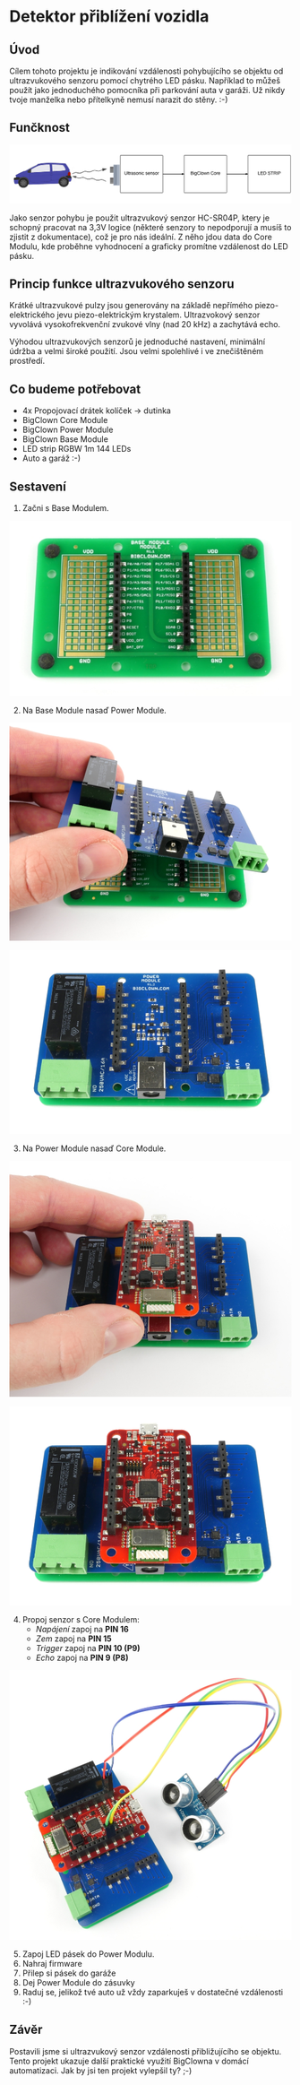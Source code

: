 # Detektor přiblížení vozidla


## Úvod

Cílem tohoto projektu je indikování vzdálenosti pohybujícího se objektu od ultrazvukového senzoru pomocí chytrého LED pásku.
Například to můžeš použít  jako jednoduchého pomocníka při parkování auta v garáži.
Už nikdy tvoje manželka nebo přítelkyně nemusí narazit do stěny. :-)


## Funčknost

![Diagram](images/car-proximity-sensor/diagram.png)

Jako senzor pohybu je použit ultrazvukový senzor HC-SR04P, ktery je schopný pracovat na 3,3V logice (některé senzory to nepodporují a musíš to zjistit z dokumentace), což je pro nás ideální.
Z něho jdou data do Core Modulu, kde proběhne vyhodnocení a graficky promítne vzdálenost do LED pásku.


## Princip funkce ultrazvukového senzoru

Krátké ultrazvukové pulzy jsou generovány na základě nepřímého piezo-elektrického jevu piezo-elektrickým krystalem.
Ultrazvokový senzor vyvolává vysokofrekvenční zvukové vlny (nad 20 kHz) a zachytává echo.

Výhodou ultrazvukových senzorů je jednoduché nastavení, minimální údržba a velmi široké použití.
Jsou velmi spolehlivé i ve znečištěném prostředí.


## Co budeme potřebovat

- 4x Propojovací drátek kolíček -> dutinka
- BigClown Core Module
- BigClown Power Module
- BigClown Base Module
- LED strip RGBW 1m 144 LEDs
- Auto a garáž :-)


## Sestavení

1. Začni s Base Modulem.

![Diagram](images/car-proximity-sensor/1-Base.png)

2. Na Base Module nasaď Power Module.

![](images/car-proximity-sensor/2-Base-Power.png)

![](images/car-proximity-sensor/3-Base-Power.png)

3. Na Power Module nasaď Core Module.

![](images/car-proximity-sensor/4-Base-Power-Core.png)

![](images/car-proximity-sensor/5-Base-Power-Core.png)

4. Propoj senzor s Core Modulem:
    - *Napájení* zapoj na **PIN 16**
    - *Zem* zapoj na **PIN 15**
    - *Trigger* zapoj na **PIN 10 (P9)**
    - *Echo* zapoj na **PIN 9 (P8)**

![Pinout](images/car-proximity-sensor/6-Base-Power-Core-Ultrasonic.png)

5. Zapoj LED pásek do Power Modulu.
6. Nahraj firmware
7. Přilep si pásek do garáže
8. Dej Power Module do zásuvky
9. Raduj se, jelikož tvé auto už vždy zaparkuješ v dostatečné vzdálenosti :-)


## Závěr

Postavili jsme si ultrazvukový senzor vzdálenosti přibližujícího se objektu.
Tento projekt ukazuje další praktické využití BigClowna v domácí automatizaci.
Jak by jsi ten projekt vylepšil ty? ;-)